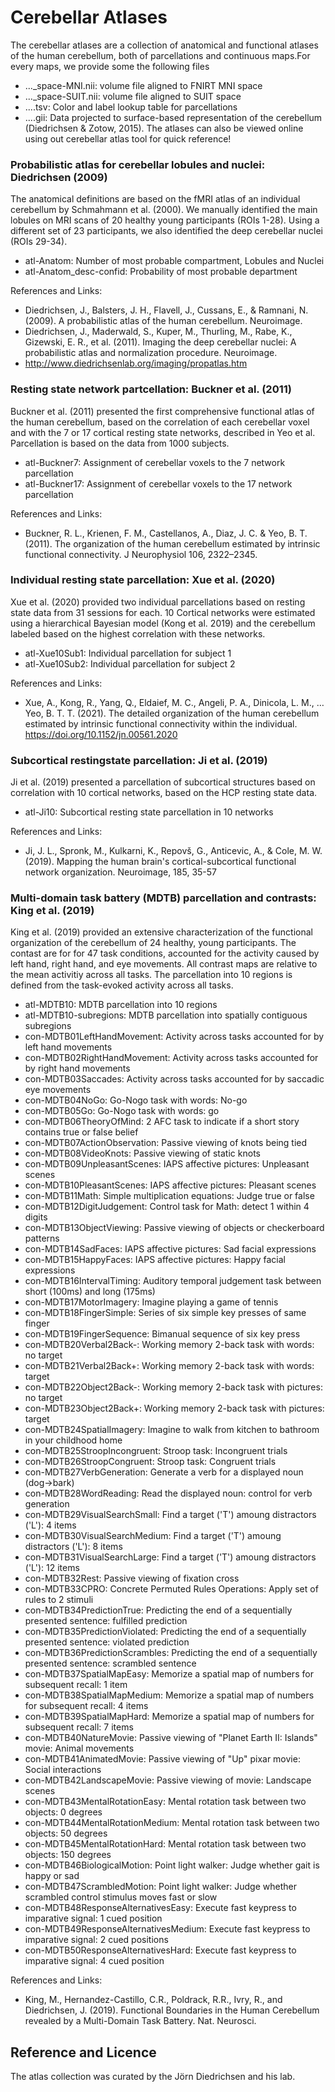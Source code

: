 # Cerebellar Atlases
The cerebellar atlases are a collection of anatomical and functional atlases of the human cerebellum, both of parcellations and continuous maps.For every maps, we provide some the following files
* ..._space-MNI.nii: volume file aligned to FNIRT MNI space
* ..._space-SUIT.nii: volume file aligned to SUIT space
* ....tsv: Color and label lookup table for parcellations
* ....gii: Data projected to surface-based representation of the cerebellum (Diedrichsen & Zotow, 2015).
The atlases can also be viewed online using out cerebellar atlas tool for quick reference!

### Probabilistic atlas for cerebellar lobules and nuclei: Diedrichsen (2009)
The anatomical definitions are based on the fMRI atlas of an individual cerebellum by Schmahmann et al. (2000). We manually identified the main lobules on MRI scans of 20 healthy young participants (ROIs 1-28). Using a different set of 23 participants, we also identified the deep cerebellar nuclei (ROIs 29-34).
* atl-Anatom:    Number of most probable compartment, Lobules and Nuclei
* atl-Anatom_desc-confid:    Probability of most probable department

References and Links:
* Diedrichsen, J., Balsters, J. H., Flavell, J., Cussans, E., & Ramnani, N. (2009). A probabilistic atlas of the human cerebellum. Neuroimage.
* Diedrichsen, J., Maderwald, S., Kuper, M., Thurling, M., Rabe, K., Gizewski, E. R., et al. (2011). Imaging the deep cerebellar nuclei: A probabilistic atlas and normalization procedure. Neuroimage.
* http://www.diedrichsenlab.org/imaging/propatlas.htm


### Resting state network partcellation: Buckner et al. (2011)
Buckner et al. (2011) presented the first comprehensive functional atlas of the human cerebellum, based on the correlation of each cerebellar voxel and with the 7 or 17 cortical resting state networks, described in Yeo et al. Parcellation is based on the data from 1000 subjects. 
* atl-Buckner7:    Assignment of cerebellar voxels to the 7 network parcellation
* atl-Buckner17:    Assignment of cerebellar voxels to the 17 network parcellation

References and Links:
* Buckner, R. L., Krienen, F. M., Castellanos, A., Diaz, J. C. & Yeo, B. T. (2011). The organization of the human cerebellum estimated by intrinsic functional connectivity. J Neurophysiol 106, 2322–2345.


### Individual resting state parcellation: Xue et al. (2020)
Xue et al. (2020) provided two individual parcellations based on resting state data from 31 sessions for each. 10 Cortical networks were estimated using a hierarchical Bayesian model (Kong et al. 2019) and the cerebellum labeled based on the highest correlation with these networks.
* atl-Xue10Sub1:    Individual parcellation for subject 1
* atl-Xue10Sub2:    Individual parcellation for subject 2

References and Links:
* Xue, A., Kong, R., Yang, Q., Eldaief, M. C., Angeli, P. A., Dinicola, L. M., … Yeo, B. T. T. (2021). The detailed organization of the human cerebellum estimated by intrinsic functional connectivity within the individual. https://doi.org/10.1152/jn.00561.2020


### Subcortical restingstate parcellation: Ji et al. (2019)
Ji et al. (2019) presented a parcellation of subcortical structures based on correlation with 10 cortical networks, based on the HCP resting state data.
* atl-Ji10:    Subcortical resting state parcellation in 10 networks

References and Links:
* Ji, J. L., Spronk, M., Kulkarni, K., Repovš, G., Anticevic, A., & Cole, M. W. (2019). Mapping the human brain's cortical-subcortical functional network organization. Neuroimage, 185, 35-57


### Multi-domain task battery (MDTB) parcellation and contrasts: King et al. (2019)
King et al. (2019) provided an extensive characterization of the functional organization of the cerebellum of 24 healthy, young participants. The contast are for for 47 task conditions, accounted for the activity caused by left hand, right hand, and eye movements. All contrast maps are relative to the mean activitiy across all tasks. The parcellation into 10 regions is defined from the task-evoked activity across all tasks.
* atl-MDTB10:    MDTB parcellation into 10 regions
* atl-MDTB10-subregions:    MDTB parcellation into spatially contiguous subregions
* con-MDTB01LeftHandMovement:    Activity across tasks accounted for by left hand movements
* con-MDTB02RightHandMovement:    Activity across tasks accounted for by right hand movements
* con-MDTB03Saccades:    Activity across tasks accounted for by saccadic eye movements
* con-MDTB04NoGo:    Go-Nogo task with words: No-go
* con-MDTB05Go:    Go-Nogo task with words: go
* con-MDTB06TheoryOfMind:    2 AFC task to indicate if a short story contains true or false belief
* con-MDTB07ActionObservation:    Passive viewing of knots being tied
* con-MDTB08VideoKnots:    Passive viewing of static knots
* con-MDTB09UnpleasantScenes:    IAPS affective pictures: Unpleasant scenes
* con-MDTB10PleasantScenes:    IAPS affective pictures: Pleasant scenes
* con-MDTB11Math:    Simple multiplication equations: Judge true or false
* con-MDTB12DigitJudgement:    Control task for Math: detect 1 within 4 digits
* con-MDTB13ObjectViewing:    Passive viewing of objects or checkerboard patterns
* con-MDTB14SadFaces:    IAPS affective pictures: Sad facial expressions
* con-MDTB15HappyFaces:    IAPS affective pictures: Happy facial expressions
* con-MDTB16IntervalTiming:    Auditory temporal judgement task between short (100ms) and long (175ms) 
* con-MDTB17MotorImagery:    Imagine playing a game of tennis
* con-MDTB18FingerSimple:    Series of six simple key presses of same finger
* con-MDTB19FingerSequence:    Bimanual sequence of six key press
* con-MDTB20Verbal2Back-:    Working memory 2-back task with words: no target 
* con-MDTB21Verbal2Back+:    Working memory 2-back task with words: target 
* con-MDTB22Object2Back-:    Working memory 2-back task with pictures: no target 
* con-MDTB23Object2Back+:    Working memory 2-back task with pictures: target 
* con-MDTB24SpatialImagery:    Imagine to walk from kitchen to bathroom in your childhood home
* con-MDTB25StroopIncongruent:    Stroop task: Incongruent trials
* con-MDTB26StroopCongruent:    Stroop task: Congruent trials
* con-MDTB27VerbGeneration:    Generate a verb for a displayed noun (dog->bark)
* con-MDTB28WordReading:    Read the displayed noun: control for verb generation
* con-MDTB29VisualSearchSmall:    Find a target ('T') amoung distractors ('L'): 4 items
* con-MDTB30VisualSearchMedium:    Find a target ('T') amoung distractors ('L'): 8 items
* con-MDTB31VisualSearchLarge:    Find a target ('T') amoung distractors ('L'): 12 items
* con-MDTB32Rest:    Passive viewing of fixation cross 
* con-MDTB33CPRO:    Concrete Permuted Rules Operations: Apply set of rules to 2 stimuli
* con-MDTB34PredictionTrue:    Predicting the end of a sequentially presented sentence: fulfilled prediction
* con-MDTB35PredictionViolated:    Predicting the end of a sequentially presented sentence: violated prediction
* con-MDTB36PredictionScrambles:    Predicting the end of a sequentially presented sentence: scrambled sentence
* con-MDTB37SpatialMapEasy:    Memorize a spatial map of numbers for subsequent recall: 1 item
* con-MDTB38SpatialMapMedium:    Memorize a spatial map of numbers for subsequent recall: 4 items
* con-MDTB39SpatialMapHard:    Memorize a spatial map of numbers for subsequent recall: 7 items
* con-MDTB40NatureMovie:    Passive viewing of "Planet Earth II: Islands" movie: Animal movements
* con-MDTB41AnimatedMovie:    Passive viewing of "Up" pixar movie: Social interactions
* con-MDTB42LandscapeMovie:    Passive viewing of movie: Landscape scenes
* con-MDTB43MentalRotationEasy:    Mental rotation task between two objects: 0 degrees
* con-MDTB44MentalRotationMedium:    Mental rotation task between two objects: 50 degrees
* con-MDTB45MentalRotationHard:    Mental rotation task between two objects: 150 degrees
* con-MDTB46BiologicalMotion:    Point light walker: Judge whether gait is happy or sad
* con-MDTB47ScrambledMotion:    Point light walker: Judge whether scrambled control stimulus moves fast or slow
* con-MDTB48ResponseAlternativesEasy:    Execute fast keypress to imparative signal: 1 cued position
* con-MDTB49ResponseAlternativesMedium:    Execute fast keypress to imparative signal: 2 cued positions
* con-MDTB50ResponseAlternativesHard:    Execute fast keypress to imparative signal: 4 cued position

References and Links:
* King, M., Hernandez-Castillo, C.R., Poldrack, R.R., Ivry, R., and Diedrichsen, J. (2019). Functional Boundaries in the Human Cerebellum revealed by a Multi-Domain Task Battery. Nat. Neurosci.


## Reference and Licence
The atlas collection was curated by the Jörn Diedrichsen and his lab. 
